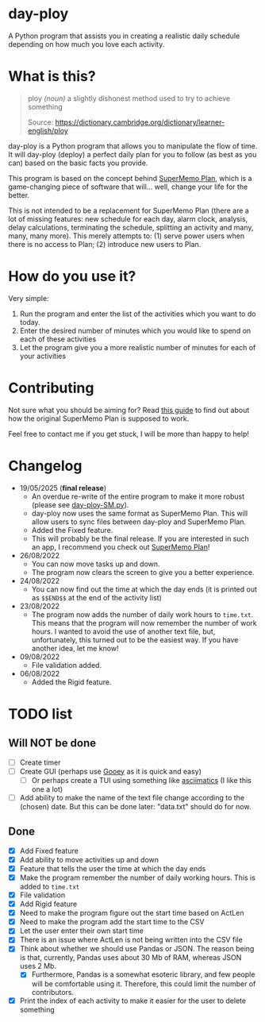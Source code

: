 # day-ploy
A Python program that assists you in creating a realistic daily schedule depending on how much you love each activity.

# What is this?
> ploy _(noun)_ a slightly dishonest method used to try to achieve something
> 
> Source: https://dictionary.cambridge.org/dictionary/learner-english/ploy

day-ploy is a Python program that allows you to manipulate the flow of time. It will day-ploy (deploy) a perfect daily plan for you to follow (as best as you can) based on the basic facts you provide.

This program is based on the concept behind [SuperMemo Plan](https://help.supermemo.org/wiki/Plan), which is a game-changing piece of software that will... well, change your life for the better.

This is not intended to be a replacement for SuperMemo Plan (there are a lot of missing features: new schedule for each day, alarm clock, analysis, delay calculations, terminating the schedule, splitting an activity and many, many, many more). This merely attempts to: (1) serve power users when there is no access to Plan; (2) introduce new users to Plan.

# How do you use it?
Very simple:
1. Run the program and enter the list of the activities which you want to do today.
2. Enter the desired number of minutes which you would like to spend on each of these activities
3. Let the program give you a more realistic number of minutes for each of your activities

# Contributing
Not sure what you should be aiming for? Read [this guide](https://drive.google.com/folderview?id=11RUZw8MVdKXdb8HpuYR5epiktKPhkoOO) to find out about how the original SuperMemo Plan is supposed to work.

Feel free to contact me if you get stuck, I will be more than happy to help!

# Changelog
- 19/05/2025 (**final release**)
  - An overdue re-write of the entire program to make it more robust (please see [day-ploy-SM.py](day-ploy-SM.py)).
  - day-ploy now uses the same format as SuperMemo Plan. This will allow users to sync files between day-ploy and SuperMemo Plan.
  - Added the Fixed feature.
  - This will probably be the final release. If you are interested in such an app, I recommend you check out [SuperMemo Plan](https://help.supermemo.org/wiki/Plan)!
- 26/08/2022
  - You can now move tasks up and down.
  - The program now clears the screen to give you a better experience.
- 24/08/2022
  - You can now find out the time at which the day ends (it is printed out as `$$END$$` at the end of the activity list)
- 23/08/2022
  - The program now adds the number of daily work hours to `time.txt`. This means that the program will now remember the number of work hours. I wanted to avoid the use of another text file, but, unfortunately, this turned out to be the easiest way. If you have another idea, let me know!
- 09/08/2022
  - File validation added.
- 06/08/2022
  - Added the Rigid feature.


# TODO list
## Will NOT be done
- [ ] Create timer
- [ ] Create GUI (perhaps use [Gooey](https://github.com/chriskiehl/Gooey) as it is quick and easy)
  - [ ] Or perhaps create a TUI using something like [asciimatics](https://github.com/peterbrittain/asciimatics) (I like this one a lot)
- [ ] Add ability to make the name of the text file change according to the (chosen) date. But this can be done later: "data.txt" should do for now.

## Done
- [X] Add Fixed feature
- [X] Add ability to move activities up and down
- [X] Feature that tells the user the time at which the day ends
- [X] Make the program remember the number of daily working hours. This is added to `time.txt`
- [X] File validation
- [X] Add Rigid feature
- [X] Need to make the program figure out the start time based on ActLen
- [X] Need to make the program add the start time to the CSV
- [X] Let the user enter their own start time
- [X] There is an issue where ActLen is not being written into the CSV file
- [X] Think about whether we should use Pandas or JSON. The reason being is that, currently, Pandas uses about 30 Mb of RAM, whereas JSON uses 2 Mb.
  - [X] Furthermore, Pandas is a somewhat esoteric library, and few people will be comfortable using it. Therefore, this could limit the number of contributors.
- [X] Print the index of each activity to make it easier for the user to delete something
